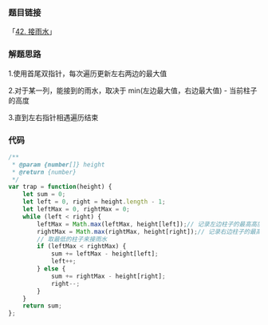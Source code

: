 ### 题目链接

「[42. 接雨水](https://leetcode.cn/problems/trapping-rain-water/)」

### 解题思路

1.使用首尾双指针，每次遍历更新左右两边的最大值

2.对于某一列，能接到的雨水，取决于 min(左边最大值，右边最大值) - 当前柱子的高度

3.直到左右指针相遇遍历结束

### 代码

```javascript
/**
 * @param {number[]} height
 * @return {number}
 */
var trap = function(height) {
    let sum = 0;
    let left = 0, right = height.length - 1;
    let leftMax = 0, rightMax = 0;
    while (left < right) {
        leftMax = Math.max(leftMax, height[left]);// 记录左边柱子的最高高度
        rightMax = Math.max(rightMax, height[right]);// 记录右边柱子的最高高度
        // 取最低的柱子来接雨水
        if (leftMax < rightMax) {
            sum += leftMax - height[left];
            left++;
        } else {
            sum += rightMax - height[right];
            right--;
        }
    }
    return sum;
};
```


